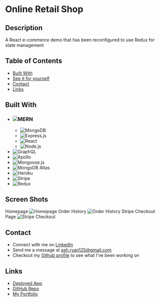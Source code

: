 # Online Retail Shop

## Description
A React e-commerce demo that has been reconfigured to use Redux for state management

## Table of Contents

- [Built With](#built-with)
- [See it for yourself](#screen-shots)
- [Contact](#contact)
- [Links](#links)

## Built With

- ### ![MERN](https://img.shields.io/badge/MERN-blue?style=for-the-badge)
  - ![MongoDB](https://img.shields.io/badge/MongoDB-4EA94B?style=for-the-badge&logo=mongodb&logoColor=white)
  - ![Express.js](https://img.shields.io/badge/Express.js-404D59?style=for-the-badge&logo=express)
  - ![React](https://img.shields.io/badge/React-20232A?style=for-the-badge&logo=react&logoColor=61DAFB)
  - ![Node.js](https://img.shields.io/badge/Node.js-43853D?style=for-the-badge&logo=node.js&logoColor=white)
- ![GraphQL](https://img.shields.io/badge/GraphQL-E4405F?style=for-the-badge&logo=graphql)
- ![Apollo](https://img.shields.io/badge/Apollo_Server-8B89CC?style=for-the-badge&logo=apollographql)
- ![Mongoose.js](https://img.shields.io/badge/Mongoose.js-880000?style=for-the-badge&logoColor=white)
- ![MongoDB Atlas](https://img.shields.io/badge/MongoDB%20Atlas-4EA94B?style=for-the-badge&logo=mongodb&logoColor=white)
- ![Heroku](https://img.shields.io/badge/Heroku-430098?style=for-the-badge&logo=heroku)
- ![Stripe](https://img.shields.io/badge/Stripe-blueviolet?style=for-the-badge&logo=stripe&logoColor=white)
- ![Redux](https://img.shields.io/badge/Redux-430098?style=for-the-badge&logo=redux)


## Screen Shots
Homepage
![Homepage](client/src/assets/homepage.png)
Order History
![Order History](client/src/assets/orderHistory.png)
Stripe Checkout Page
![Stripe Checkout](client/src/assets/stripeCheckout.png)

## Contact

* Connect with me on [LinkedIn]()
* Send me a message at [ash.ryan125@gmail.com](mailto:ash.ryan125@gmail.com)
* Checkout my [Github profile](https://github.com/ashryan125/) to see what I've been working on


## Links

* [Deployed App](https://ecommerce-demo-redux.herokuapp.com/)
* [GitHub Repo](https://github.com/ashryan125/redux-refactor)
* [My Portfolio](https://ashryan125.github.io/full-stack-portfolio/)



